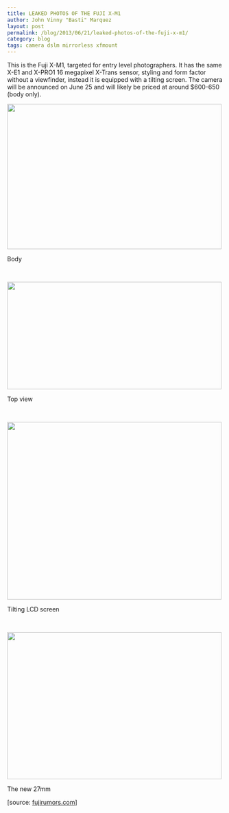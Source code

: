 ```yaml
---
title: LEAKED PHOTOS OF THE FUJI X-M1
author: John Vinny "Basti" Marquez
layout: post
permalink: /blog/2013/06/21/leaked-photos-of-the-fuji-x-m1/
category: blog
tags: camera dslm mirrorless xfmount
---
```

This is the Fuji X-M1, targeted for entry level photographers. It has the same X-E1 and X-PRO1 16 megapixel X-Trans sensor, styling and form factor without a viewfinder, instead it is equipped with a tilting screen. The camera will be announced  on June 25 and will likely be priced at around $600-650 (body only).

<div style="width: 510px" class="wp-caption aligncenter">
  <img alt="" src="http://digicame-info.com/picture/fuji_x-m1_f1.jpg" width="500" height="338" /><p class="wp-caption-text">
    Body
  </p>
</div>

&nbsp;

<div style="width: 510px" class="wp-caption aligncenter">
  <img alt="" src="http://digicame-info.com/picture/fuji_x-m1_t1.jpg" width="500" height="250" /><p class="wp-caption-text">
    Top view
  </p>
</div>

&nbsp;

<div style="width: 510px" class="wp-caption aligncenter">
  <img alt="" src="http://digicame-info.com/picture/fuji_x-m1_b1.jpg" width="500" height="413" /><p class="wp-caption-text">
    Tilting LCD screen
  </p>
</div>

&nbsp;

<div style="width: 510px" class="wp-caption aligncenter">
  <img alt="" src="http://i1266.photobucket.com/albums/jj524/picrumors/XF27mmf28_zpse622a6e2.jpg" width="500" height="342" /><p class="wp-caption-text">
    The new 27mm
  </p>
</div>

[source: <a href="http://www.fujirumors.com/hot-first-images-of-the-new-fuji-x-m1/" target="_blank">fujirumors.com</a>]